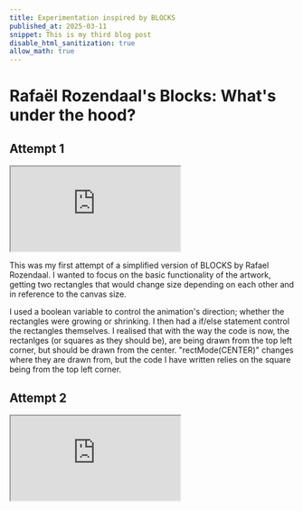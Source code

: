 ```yaml
---
title: Experimentation inspired by BLOCKS
published_at: 2025-03-11
snippet: This is my third blog post
disable_html_sanitization: true
allow_math: true
---
```


#   Rafaël Rozendaal's Blocks: What's under the hood?

## Attempt 1

<iframe id="blocks_1" src="https://editor.p5js.org/lizshw/full/uKWJ-QXJl"></iframe>

<script type="module">

    const iframe  = document.getElementById (`blocks_1`)
    iframe.width  = iframe.parentNode.scrollWidth
    iframe.height = iframe.width * 9 / 16 + 42

</script>
This was my first attempt of a simplified version of BLOCKS by Rafael Rozendaal. I wanted to focus on the basic functionality of the artwork, getting two rectangles that would change size depending on each other and in reference to the canvas size. 

I used a boolean variable to control the animation's direction; whether the rectangles were growing or shrinking. I then had a if/else statement control the rectangles themselves. I realised that with the way the code is now, the rectanlges (or squares as they should be), are being drawn from the top left corner, but should be drawn from the center. "rectMode(CENTER)" changes where they are drawn from, but the code I have written relies on the square being from the top left corner.
</script>

## Attempt 2

<iframe id="block_2" src="https://editor.p5js.org/lizshw/full/zFjqxBzza"></iframe>

<script type="module">

    const iframe  = document.getElementById (`block_2`)
    iframe.width  = iframe.parentNode.scrollWidth
    iframe.height = iframe.width * 9 / 16 + 42

</script>


</script>






